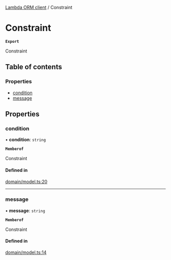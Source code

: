[Lambda ORM client](../README.md) / Constraint

# Constraint

**`Export`**

Constraint

## Table of contents

### Properties

- [condition](Constraint.md#condition)
- [message](Constraint.md#message)

## Properties

### condition

• **condition**: `string`

**`Memberof`**

Constraint

#### Defined in

[domain/model.ts:20](https://github.com/FlavioLionelRita/lambdaorm-client-node/blob/cf1dba5/src/lib/domain/model.ts#L20)

___

### message

• **message**: `string`

**`Memberof`**

Constraint

#### Defined in

[domain/model.ts:14](https://github.com/FlavioLionelRita/lambdaorm-client-node/blob/cf1dba5/src/lib/domain/model.ts#L14)
